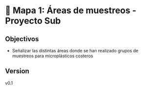 # 📓 Mapa 1: Áreas de muestreos - Proyecto Sub

## Objectivos

- Señalizar las distintas áreas donde se han realizado grupos de muestreos para microplásticos costeros

## Version

v0.1
